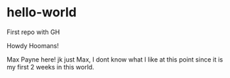 # hello-world
First repo with GH

Howdy Hoomans!

Max Payne here! jk just Max, I dont know what I like at this point since it is my first 2 weeks in this world.
